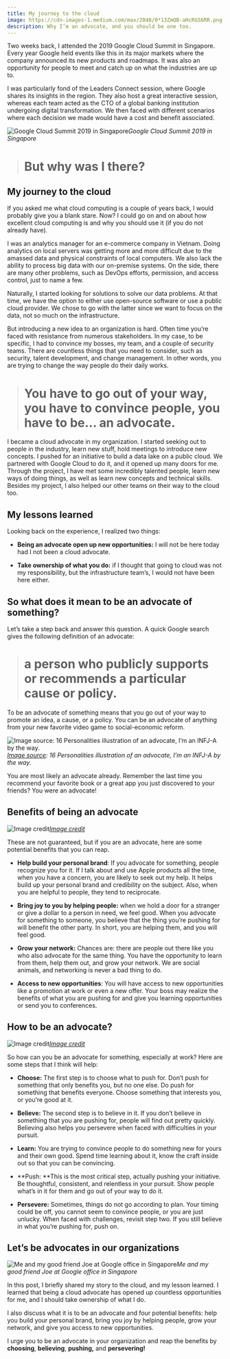 ```yaml
---
title: My journey to the cloud
image: https://cdn-images-1.medium.com/max/2048/0*13ZmQB-aHcRGS6RR.png
description: Why I’m an advocate, and you should be one too.
---
```

Two weeks back, I attended the 2019 Google Cloud Summit in Singapore. Every year Google held events like this in its major markets where the company announced its new products and roadmaps. It was also an opportunity for people to meet and catch up on what the industries are up to.

I was particularly fond of the Leaders Connect session, where Google shares its insights in the region. They also host a great interactive session, whereas each team acted as the CTO of a global banking institution undergoing digital transformation. We then faced with different scenarios where each decision we made would have a cost and benefit associated.

![Google Cloud Summit 2019 in Singapore](https://cdn-images-1.medium.com/max/3400/1*qpd00gqp2Pjlk1ZVU8Ksvw.png)*Google Cloud Summit 2019 in Singapore*
> # But why was I there?

## My journey to the cloud

If you asked me what cloud computing is a couple of years back, I would probably give you a blank stare. Now? I could go on and on about how excellent cloud computing is and why you should use it (if you do not already have).

I was an analytics manager for an e-commerce company in Vietnam. Doing analytics on local servers was getting more and more difficult due to the amassed data and physical constraints of local computers. We also lack the ability to process big data with our on-premise systems. On the side, there are many other problems, such as DevOps efforts, permission, and access control, just to name a few.

Naturally, I started looking for solutions to solve our data problems. At that time, we have the option to either use open-source software or use a public cloud provider. We chose to go with the latter since we want to focus on the data, not so much on the infrastructure.

But introducing a new idea to an organization is hard. Often time you’re faced with resistance from numerous stakeholders. In my case, to be specific, I had to convince my bosses, my team, and a couple of security teams. There are countless things that you need to consider, such as security, talent development, and change management. In other words, you are trying to change the way people do their daily works.
> # You have to go out of your way, you have to convince people, you have to be… an advocate.

I became a cloud advocate in my organization. I started seeking out to people in the industry, learn new stuff, hold meetings to introduce new concepts. I pushed for an initiative to build a data lake on a public cloud. We partnered with Google Cloud to do it, and it opened up many doors for me. Through the project, I have met some incredibly talented people, learn new ways of doing things, as well as learn new concepts and technical skills. Besides my project, I also helped our other teams on their way to the cloud too.

## My lessons learned

Looking back on the experience, I realized two things:

* **Being an advocate open up new opportunities:** I will not be here today had I not been a cloud advocate.

* **Take ownership of what you do:** if I thought that going to cloud was not my responsibility, but the infrastructure team’s, I would not have been here either.

## So what does it mean to be an advocate of something?

Let’s take a step back and answer this question. A quick Google search gives the following definition of an advocate:
> # a person who publicly supports or recommends a particular cause or policy.

To be an advocate of something means that you go out of your way to promote an idea, a cause, or a policy. You can be an advocate of anything from your new favorite video game to social-economic reform.

![[Image source](https://www.16personalities.com/infj-strengths-and-weaknesses): 16 Personalities illustration of an advocate, I’m an INFJ-A by the way.](https://cdn-images-1.medium.com/max/3188/1*f_lvEQphsP-5FqM7MLV5wQ.png)*[Image source](https://www.16personalities.com/infj-strengths-and-weaknesses): 16 Personalities illustration of an advocate, I’m an INFJ-A by the way.*

You are most likely an advocate already. Remember the last time you recommend your favorite book or a great app you just discovered to your friends? You were an advocate!

## Benefits of being an advocate

![[Image credit](https://www.alsd.k12.ca.us/Page/168)](https://cdn-images-1.medium.com/max/2000/0*7nc96foWLXBBf6LB.png)*[Image credit](https://www.alsd.k12.ca.us/Page/168)*

These are not guaranteed, but if you are an advocate, here are some potential benefits that you can reap.

* **Help build your personal brand**: If you advocate for something, people recognize you for it. If I talk about and use Apple products all the time, when you have a concern, you are likely to seek out my help. It helps build up your personal brand and credibility on the subject. Also, when you are helpful to people, they tend to reciprocate.

* **Bring joy to you by helping people:** when we hold a door for a stranger or give a dollar to a person in need, we feel good. When you advocate for something to someone, you believe that the thing you’re pushing for will benefit the other party. In short, you are helping them, and you will feel good.

* **Grow your network:** Chances are: there are people out there like you who also advocate for the same thing. You have the opportunity to learn from them, help them out, and grow your network. We are social animals, and networking is never a bad thing to do.

* **Access to new opportunities**: You will have access to new opportunities like a promotion at work or even a new offer. Your boss may realize the benefits of what you are pushing for and give you learning opportunities or send you to conferences.

## How to be an advocate?

![[Image credit](https://thehow.loseit.com/)](https://cdn-images-1.medium.com/max/2000/0*V49j2ityzOUAkrr8.png)*[Image credit](https://thehow.loseit.com/)*

So how can you be an advocate for something, especially at work? Here are some steps that I think will help:

* **Choose:** The first step is to choose what to push for. Don’t push for something that only benefits you, but no one else. Do push for something that benefits everyone. Choose something that interests you, or you’re good at it.

* **Believe:** The second step is to believe in it. If you don’t believe in something that you are pushing for, people will find out pretty quickly. Believing also helps you persevere when faced with difficulties in your pursuit.

* **Learn:** You are trying to convince people to do something new for yours and their own good. Spend time learning about it, know the craft inside out so that you can be convincing.

* **Push: **This is the most critical step, actually pushing your initiative. Be thoughtful, consistent, and relentless in your pursuit. Show people what’s in it for them and go out of your way to do it.

* **Persevere:** Sometimes, things do not go according to plan. Your timing could be off, you cannot seem to convince people, or you are just unlucky. When faced with challenges, revisit step two. If you still believe in what you’re pushing for, push on.

## Let’s be advocates in our organizations

![Me and my good friend Joe at Google office in Singapore](https://cdn-images-1.medium.com/max/4808/1*8DwDO1fEPVot4ABStsQQ_g.png)*Me and my good friend Joe at Google office in Singapore*

In this post, I briefly shared my story to the cloud, and my lesson learned. I learned that being a cloud advocate has opened up countless opportunities for me, and I should take ownership of what I do.

I also discuss what it is to be an advocate and four potential benefits: help you build your personal brand, bring you joy by helping people, grow your network, and give you access to new opportunities.

I urge you to be an advocate in your organization and reap the benefits by **choosing**, **believing**, **pushing,** and **persevering!**
